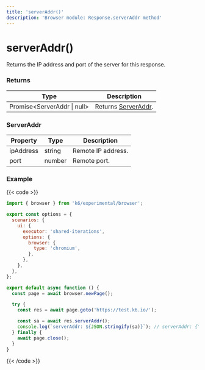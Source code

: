 ```yaml
---
title: 'serverAddr()'
description: 'Browser module: Response.serverAddr method'
---
```


# serverAddr()

Returns the IP address and port of the server for this response.

### Returns

| Type                        | Description                        |
| --------------------------- | ---------------------------------- |
| Promise<ServerAddr \| null> | Returns [ServerAddr](#serveraddr). |

### ServerAddr

| Property  | Type   | Description        |
| --------- | ------ | ------------------ |
| ipAddress | string | Remote IP address. |
| port      | number | Remote port.       |

### Example

{{< code >}}

```javascript
import { browser } from 'k6/experimental/browser';

export const options = {
  scenarios: {
    ui: {
      executor: 'shared-iterations',
      options: {
        browser: {
          type: 'chromium',
        },
      },
    },
  },
};

export default async function () {
  const page = await browser.newPage();

  try {
    const res = await page.goto('https://test.k6.io/');

    const sa = await res.serverAddr();
    console.log(`serverAddr: ${JSON.stringify(sa)}`); // serverAddr: {"ip_address":"18.208.91.74","port":443}
  } finally {
    await page.close();
  }
}
```

{{< /code >}}
